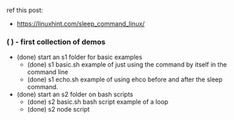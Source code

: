 
ref this post:
* https://linuxhint.com/sleep_command_linux/

### (  ) - first collection of demos
* (done) start an s1 folder for basic examples
    * (done) s1 basic.sh example of just using the command by itself in the command line
    * (done) s1 echo.sh example of using ehco before and after the sleep command.
* (done) start an s2 folder on bash scripts
    * (done) s2 basic.sh bash script example of a loop
    * (done) s2 node script
